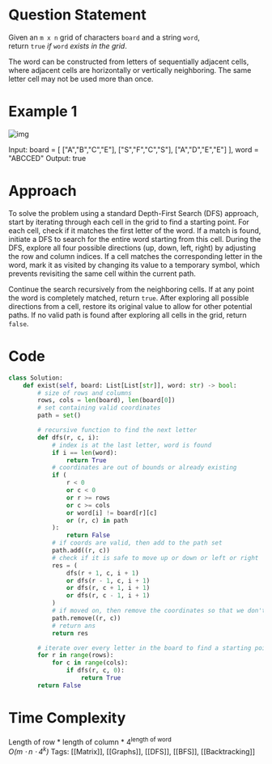 # Question Statement
Given an `m x n` grid of characters `board` and a string `word`, return `true` _if_ `word` _exists in the grid_.

The word can be constructed from letters of sequentially adjacent cells, where adjacent cells are horizontally or vertically neighboring. The same letter cell may not be used more than once.

# Example 1

 ![img](https://assets.leetcode.com/uploads/2020/11/04/word2.jpg)

Input: board = [ ["A","B","C","E"], ["S","F","C","S"], ["A","D","E","E"] ], word = "ABCCED"
Output: true

# Approach

To solve the problem using a standard Depth-First Search (DFS) approach, start by iterating through each cell in the grid to find a starting point. For each cell, check if it matches the first letter of the word. If a match is found, initiate a DFS to search for the entire word starting from this cell. During the DFS, explore all four possible directions (up, down, left, right) by adjusting the row and column indices. If a cell matches the corresponding letter in the word, mark it as visited by changing its value to a temporary symbol, which prevents revisiting the same cell within the current path.

Continue the search recursively from the neighboring cells. If at any point the word is completely matched, return `true`. After exploring all possible directions from a cell, restore its original value to allow for other potential paths. If no valid path is found after exploring all cells in the grid, return `false`.

# Code

```python
class Solution:
    def exist(self, board: List[List[str]], word: str) -> bool:
        # size of rows and columns
        rows, cols = len(board), len(board[0])
        # set containing valid coordinates
        path = set()

        # recursive function to find the next letter
        def dfs(r, c, i):
            # index is at the last letter, word is found
            if i == len(word):
                return True
            # coordinates are out of bounds or already existing
            if (
                r < 0
                or c < 0
                or r >= rows
                or c >= cols
                or word[i] != board[r][c]
                or (r, c) in path
            ):
                return False
            # if coords are valid, then add to the path set
            path.add((r, c))
            # check if it is safe to move up or down or left or right
            res = (
                dfs(r + 1, c, i + 1)
                or dfs(r - 1, c, i + 1)
                or dfs(r, c + 1, i + 1)
                or dfs(r, c - 1, i + 1)
            )
            # if moved on, then remove the coordinates so that we don't circle back
            path.remove((r, c))
            # return ans
            return res

        # iterate over every letter in the board to find a starting point
        for r in range(rows):
            for c in range(cols):
                if dfs(r, c, 0):
                    return True
        return False
```

# Time Complexity
Length of row \* length of column \* 4<sup>length of word</sup> \
*$O(m \cdot n \cdot 4^k)$*
Tags: [[Matrix]], [[Graphs]], [[DFS]], [[BFS]], [[Backtracking]]